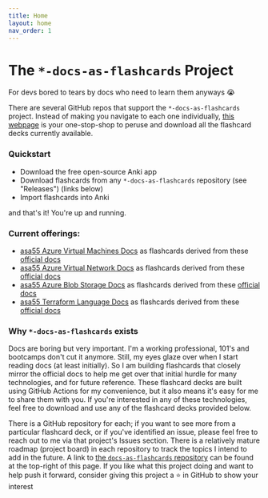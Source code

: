 ```yaml
---
title: Home
layout: home
nav_order: 1
---
```


# The `*-docs-as-flashcards` Project

For devs bored to tears by docs who need to learn them anyways 😭

There are several GitHub repos that support the `*-docs-as-flashcards` project. Instead of making you navigate to each one individually, [this webpage](https://asa55.github.io/docs-as-flashcards/) is your one-stop-shop to peruse and download all the flashcard decks currently available.

### Quickstart

- Download the free open-source Anki app
- Download flashcards from any `*-docs-as-flashcards` repository (see "Releases") (links below)
- Import flashcards into Anki

and that's it! You're up and running.

### Current offerings:

- [asa55 Azure Virtual Machines Docs](https://github.com/asa55/azure-virtual-machines-docs-as-flashcards/releases) as flashcards derived from these [official docs](https://learn.microsoft.com/azure/virtual-machines/)
- [asa55 Azure Virtual Network Docs](https://github.com/asa55/azure-virtual-network-docs-as-flashcards/releases) as flashcards derived from these [official docs](https://learn.microsoft.com/azure/virtual-network/)
- [asa55 Azure Blob Storage Docs](https://github.com/asa55/azure-blob-storage-docs-as-flashcards/releases) as flashcards derived from these [official docs](https://learn.microsoft.com/azure/storage/blobs/)
- [asa55 Terraform Language Docs](https://github.com/asa55/terraform-language-docs-as-flashcards/releases) as flashcards derived from these [official docs](https://developer.hashicorp.com/terraform/language)

### Why `*-docs-as-flashcards` exists

Docs are boring but very important. I'm a working professional, 101's and bootcamps don't cut it anymore. Still, my eyes glaze over when I start reading docs (at least initially). So I am building flashcards that closely mirror the official docs to help me get over that initial hurdle for many technologies, and for future reference. These flashcard decks are built using GitHub Actions for my convenience, but it also means it's easy for me to share them with you. If you're interested in any of these technologies, feel free to download and use any of the flashcard decks provided below.

There is a GitHub repository for each; if you want to see more from a particular flashcard deck, or if you've identified an issue, please feel free to reach out to me via that project's Issues section. There is a relatively mature roadmap (project board) in each repository to track the topics I intend to add in the future. A link to [the `docs-as-flashcards` repository](https://github.com/asa55/docs-as-flashcards) can be found at the top-right of this page. If you like what this project doing and want to help push it forward, consider giving this project a ⭐ in GitHub to show your interest
